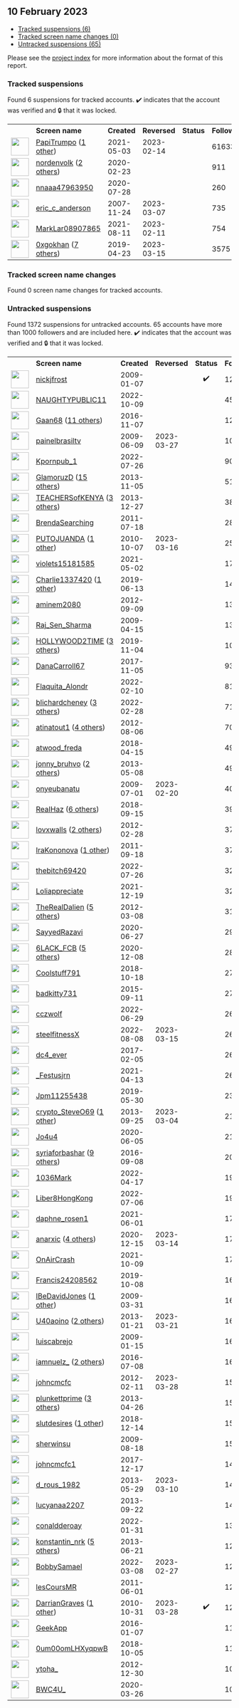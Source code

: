 ## 10 February 2023

* [Tracked suspensions (6)](#tracked-suspensions)
* [Tracked screen name changes (0)](#tracked-screen-name-changes)
* [Untracked suspensions (65)](#untracked-suspensions)

Please see the [project index](https://github.com/travisbrown/twitter-watch) for more information about the format of this report.

### Tracked suspensions

Found 6 suspensions for tracked accounts.
  ✔️ indicates that the account was verified and 🔒 that it was locked.

<table>
    <tr>
        <th></th>
        <th align="left">Screen name</th>
        <th align="left">Created</th>
        <th align="left">Reversed</th>
        <th align="left">Status</th>
        <th align="left">Followers</th>
        <th align="left">Ranking</th></tr>
    </tr>
        <tr>
            <td><a href="https://twitter.com/intent/user?user_id=1389360201996832771">
                <img src="https://pbs.twimg.com/profile_images/1480206342740664323/Z8u5VdNO_normal.jpg" width="40px" height="40px" align="center"/></a>
            </td>
            <td>
                <a href="https://twitter.com/PapiTrumpo">PapiTrumpo</a>&nbsp;(<a href="https://api.memory.lol/v1/tw/id/1389360201996832771">1 other</a>)&nbsp;</td>
            <td>2021-05-03</td>
            <td>2023-02-14</td>
            <td align="center"></td>
            <td>616335</td>
            <td>33</td>
        </tr>
        <tr>
            <td><a href="https://twitter.com/intent/user?user_id=1231658139776430082">
                <img src="https://pbs.twimg.com/profile_images/1598403349908520968/xWJfgkHh_normal.jpg" width="40px" height="40px" align="center"/></a>
            </td>
            <td>
                <a href="https://twitter.com/nordenvolk">nordenvolk</a>&nbsp;(<a href="https://api.memory.lol/v1/tw/id/1231658139776430082">2 others</a>)&nbsp;</td>
            <td>2020-02-23</td>
            <td></td>
            <td align="center"></td>
            <td>911</td>
            <td>27706</td>
        </tr>
        <tr>
            <td><a href="https://twitter.com/intent/user?user_id=1288070119525101573">
                <img src="https://pbs.twimg.com/profile_images/1586935766697054208/MmMLSbEG_normal.jpg" width="40px" height="40px" align="center"/></a>
            </td>
            <td>
                <a href="https://twitter.com/nnaaa47963950">nnaaa47963950</a></td>
            <td>2020-07-28</td>
            <td></td>
            <td align="center"></td>
            <td>260</td>
            <td>40277</td>
        </tr>
        <tr>
            <td><a href="https://twitter.com/intent/user?user_id=10505632">
                <img src="https://pbs.twimg.com/profile_images/762893181704777728/rxJMx3St_normal.jpg" width="40px" height="40px" align="center"/></a>
            </td>
            <td>
                <a href="https://twitter.com/eric_c_anderson">eric_c_anderson</a></td>
            <td>2007-11-24</td>
            <td>2023-03-07</td>
            <td align="center"></td>
            <td>735</td>
            <td>72254</td>
        </tr>
        <tr>
            <td><a href="https://twitter.com/intent/user?user_id=1425552304653094920">
                <img src="https://pbs.twimg.com/profile_images/1468288015663575040/kZ-Sdzwu_normal.jpg" width="40px" height="40px" align="center"/></a>
            </td>
            <td>
                <a href="https://twitter.com/MarkLar08907865">MarkLar08907865</a></td>
            <td>2021-08-11</td>
            <td>2023-02-11</td>
            <td align="center"></td>
            <td>754</td>
            <td>76757</td>
        </tr>
        <tr>
            <td><a href="https://twitter.com/intent/user?user_id=1120763028184674305">
                <img src="https://pbs.twimg.com/profile_images/1598827219190685702/4TqrDDWV_normal.jpg" width="40px" height="40px" align="center"/></a>
            </td>
            <td>
                <a href="https://twitter.com/0xgokhan">0xgokhan</a>&nbsp;(<a href="https://api.memory.lol/v1/tw/id/1120763028184674305">7 others</a>)&nbsp;</td>
            <td>2019-04-23</td>
            <td>2023-03-15</td>
            <td align="center"></td>
            <td>3575</td>
            <td>84966</td>
        </tr></table>

### Tracked screen name changes

Found 0 screen name changes for tracked accounts.

### Untracked suspensions

Found 1372 suspensions for untracked accounts.
65 accounts have more than 1000 followers and are included here.
  ✔️ indicates that the account was verified and 🔒 that it was locked.

<table>
    <tr>
        <th></th>
        <th align="left">Screen name</th>
        <th align="left">Created</th>
        <th align="left">Reversed</th>
        <th align="left">Status</th>
        <th align="left">Followers</th>
    </tr>
        <tr>
            <td><a href="https://twitter.com/intent/user?user_id=18713314">
                <img src="https://pbs.twimg.com/profile_images/781452814249779200/Thfs6rY4_normal.jpg" width="40px" height="40px" align="center"/></a>
            </td>
            <td>
                <a href="https://twitter.com/nickjfrost">nickjfrost</a></td>
            <td>2009-01-07</td>
            <td></td>
            <td align="center">✔️</td>
            <td>1244780</td>
        </tr>
        <tr>
            <td><a href="https://twitter.com/intent/user?user_id=1578941801909452800">
                <img src="https://pbs.twimg.com/profile_images/1579029703373254657/gyUl6OXL_normal.jpg" width="40px" height="40px" align="center"/></a>
            </td>
            <td>
                <a href="https://twitter.com/NAUGHTYPUBLIC11">NAUGHTYPUBLIC11</a></td>
            <td>2022-10-09</td>
            <td></td>
            <td align="center"></td>
            <td>453850</td>
        </tr>
        <tr>
            <td><a href="https://twitter.com/intent/user?user_id=795716066827706368">
                <img src="https://pbs.twimg.com/profile_images/1590534974700126210/B_xRC_gC_normal.jpg" width="40px" height="40px" align="center"/></a>
            </td>
            <td>
                <a href="https://twitter.com/Gaan68">Gaan68</a>&nbsp;(<a href="https://api.memory.lol/v1/tw/id/795716066827706368">11 others</a>)&nbsp;</td>
            <td>2016-11-07</td>
            <td></td>
            <td align="center"></td>
            <td>128726</td>
        </tr>
        <tr>
            <td><a href="https://twitter.com/intent/user?user_id=45890496">
                <img src="https://pbs.twimg.com/profile_images/378800000410264837/7f9bb373485ca8088181fc7d44b17b5b_normal.jpeg" width="40px" height="40px" align="center"/></a>
            </td>
            <td>
                <a href="https://twitter.com/painelbrasiltv">painelbrasiltv</a></td>
            <td>2009-06-09</td>
            <td>2023-03-27</td>
            <td align="center"></td>
            <td>106762</td>
        </tr>
        <tr>
            <td><a href="https://twitter.com/intent/user?user_id=1551849147594027009">
                <img src="https://pbs.twimg.com/profile_images/1551850892994891777/M9UKKqKk_normal.jpg" width="40px" height="40px" align="center"/></a>
            </td>
            <td>
                <a href="https://twitter.com/Kpornpub_1">Kpornpub_1</a></td>
            <td>2022-07-26</td>
            <td></td>
            <td align="center"></td>
            <td>90412</td>
        </tr>
        <tr>
            <td><a href="https://twitter.com/intent/user?user_id=2176186374">
                <img src="https://pbs.twimg.com/profile_images/1588876092584206338/9_8_wAXQ_normal.jpg" width="40px" height="40px" align="center"/></a>
            </td>
            <td>
                <a href="https://twitter.com/GlamoruzD">GlamoruzD</a>&nbsp;(<a href="https://api.memory.lol/v1/tw/id/2176186374">15 others</a>)&nbsp;</td>
            <td>2013-11-05</td>
            <td></td>
            <td align="center"></td>
            <td>51749</td>
        </tr>
        <tr>
            <td><a href="https://twitter.com/intent/user?user_id=2246570950">
                <img src="https://pbs.twimg.com/profile_images/1577716236175249426/_N2nTvvF_normal.jpg" width="40px" height="40px" align="center"/></a>
            </td>
            <td>
                <a href="https://twitter.com/TEACHERSofKENYA">TEACHERSofKENYA</a>&nbsp;(<a href="https://api.memory.lol/v1/tw/id/2246570950">3 others</a>)&nbsp;</td>
            <td>2013-12-27</td>
            <td></td>
            <td align="center"></td>
            <td>38657</td>
        </tr>
        <tr>
            <td><a href="https://twitter.com/intent/user?user_id=337801506">
                <img src="https://pbs.twimg.com/profile_images/2823312084/0e70c944fa66907ccc0342209536755a_normal.jpeg" width="40px" height="40px" align="center"/></a>
            </td>
            <td>
                <a href="https://twitter.com/BrendaSearching">BrendaSearching</a></td>
            <td>2011-07-18</td>
            <td></td>
            <td align="center"></td>
            <td>28360</td>
        </tr>
        <tr>
            <td><a href="https://twitter.com/intent/user?user_id=199636345">
                <img src="https://pbs.twimg.com/profile_images/1569051382082043905/u_5L3Ix__normal.jpg" width="40px" height="40px" align="center"/></a>
            </td>
            <td>
                <a href="https://twitter.com/PUTOJUANDA">PUTOJUANDA</a>&nbsp;(<a href="https://api.memory.lol/v1/tw/id/199636345">1 other</a>)&nbsp;</td>
            <td>2010-10-07</td>
            <td>2023-03-16</td>
            <td align="center"></td>
            <td>25107</td>
        </tr>
        <tr>
            <td><a href="https://twitter.com/intent/user?user_id=1388990911993065476">
                <img src="https://pbs.twimg.com/profile_images/1388991108080939011/vgWSUnyE_normal.jpg" width="40px" height="40px" align="center"/></a>
            </td>
            <td>
                <a href="https://twitter.com/violets15181585">violets15181585</a></td>
            <td>2021-05-02</td>
            <td></td>
            <td align="center"></td>
            <td>17009</td>
        </tr>
        <tr>
            <td><a href="https://twitter.com/intent/user?user_id=1139053713841111040">
                <img src="https://pbs.twimg.com/profile_images/1578947108547223552/3cd2OzV9_normal.jpg" width="40px" height="40px" align="center"/></a>
            </td>
            <td>
                <a href="https://twitter.com/Charlie1337420">Charlie1337420</a>&nbsp;(<a href="https://api.memory.lol/v1/tw/id/1139053713841111040">1 other</a>)&nbsp;</td>
            <td>2019-06-13</td>
            <td></td>
            <td align="center"></td>
            <td>14430</td>
        </tr>
        <tr>
            <td><a href="https://twitter.com/intent/user?user_id=812942803">
                <img src="https://pbs.twimg.com/profile_images/1515226379243110400/fUDeFaIs_normal.jpg" width="40px" height="40px" align="center"/></a>
            </td>
            <td>
                <a href="https://twitter.com/aminem2080">aminem2080</a></td>
            <td>2012-09-09</td>
            <td></td>
            <td align="center"></td>
            <td>13393</td>
        </tr>
        <tr>
            <td><a href="https://twitter.com/intent/user?user_id=31350724">
                <img src="https://pbs.twimg.com/profile_images/1284254490187587584/4fy06Dp0_normal.jpg" width="40px" height="40px" align="center"/></a>
            </td>
            <td>
                <a href="https://twitter.com/Raj_Sen_Sharma">Raj_Sen_Sharma</a></td>
            <td>2009-04-15</td>
            <td></td>
            <td align="center"></td>
            <td>13164</td>
        </tr>
        <tr>
            <td><a href="https://twitter.com/intent/user?user_id=1191431162540937216">
                <img src="https://pbs.twimg.com/profile_images/1591149286062194689/Cx8Y2vQu_normal.jpg" width="40px" height="40px" align="center"/></a>
            </td>
            <td>
                <a href="https://twitter.com/HOLLYWOOD2TIME">HOLLYWOOD2TIME</a>&nbsp;(<a href="https://api.memory.lol/v1/tw/id/1191431162540937216">3 others</a>)&nbsp;</td>
            <td>2019-11-04</td>
            <td></td>
            <td align="center"></td>
            <td>10115</td>
        </tr>
        <tr>
            <td><a href="https://twitter.com/intent/user?user_id=927238190011994117">
                <img src="https://pbs.twimg.com/profile_images/1591004522880634883/27oxKw1m_normal.jpg" width="40px" height="40px" align="center"/></a>
            </td>
            <td>
                <a href="https://twitter.com/DanaCarroll67">DanaCarroll67</a></td>
            <td>2017-11-05</td>
            <td></td>
            <td align="center"></td>
            <td>9391</td>
        </tr>
        <tr>
            <td><a href="https://twitter.com/intent/user?user_id=1491745654003142656">
                <img src="https://pbs.twimg.com/profile_images/1497260516175228929/2qDaj4ad_normal.png" width="40px" height="40px" align="center"/></a>
            </td>
            <td>
                <a href="https://twitter.com/Flaquita_Alondr">Flaquita_Alondr</a></td>
            <td>2022-02-10</td>
            <td></td>
            <td align="center"></td>
            <td>8176</td>
        </tr>
        <tr>
            <td><a href="https://twitter.com/intent/user?user_id=1498294523163824144">
                <img src="https://pbs.twimg.com/profile_images/1584942123090165760/1Vpl_ITJ_normal.jpg" width="40px" height="40px" align="center"/></a>
            </td>
            <td>
                <a href="https://twitter.com/blichardcheney">blichardcheney</a>&nbsp;(<a href="https://api.memory.lol/v1/tw/id/1498294523163824144">3 others</a>)&nbsp;</td>
            <td>2022-02-28</td>
            <td></td>
            <td align="center"></td>
            <td>7159</td>
        </tr>
        <tr>
            <td><a href="https://twitter.com/intent/user?user_id=739869180">
                <img src="https://pbs.twimg.com/profile_images/1538460292555763712/qhMT0Qk8_normal.jpg" width="40px" height="40px" align="center"/></a>
            </td>
            <td>
                <a href="https://twitter.com/atinatout1">atinatout1</a>&nbsp;(<a href="https://api.memory.lol/v1/tw/id/739869180">4 others</a>)&nbsp;</td>
            <td>2012-08-06</td>
            <td></td>
            <td align="center"></td>
            <td>7057</td>
        </tr>
        <tr>
            <td><a href="https://twitter.com/intent/user?user_id=985576491810340865">
                <img src="https://pbs.twimg.com/profile_images/1447878506633912327/Z5SEy3wm_normal.jpg" width="40px" height="40px" align="center"/></a>
            </td>
            <td>
                <a href="https://twitter.com/atwood_freda">atwood_freda</a></td>
            <td>2018-04-15</td>
            <td></td>
            <td align="center"></td>
            <td>4994</td>
        </tr>
        <tr>
            <td><a href="https://twitter.com/intent/user?user_id=1411608870">
                <img src="https://pbs.twimg.com/profile_images/1598839395645329409/jJDxpmFq_normal.jpg" width="40px" height="40px" align="center"/></a>
            </td>
            <td>
                <a href="https://twitter.com/jonny_bruhvo">jonny_bruhvo</a>&nbsp;(<a href="https://api.memory.lol/v1/tw/id/1411608870">2 others</a>)&nbsp;</td>
            <td>2013-05-08</td>
            <td></td>
            <td align="center"></td>
            <td>4907</td>
        </tr>
        <tr>
            <td><a href="https://twitter.com/intent/user?user_id=52726405">
                <img src="https://pbs.twimg.com/profile_images/1597469551121387521/hl1kMG8O_normal.jpg" width="40px" height="40px" align="center"/></a>
            </td>
            <td>
                <a href="https://twitter.com/onyeubanatu">onyeubanatu</a></td>
            <td>2009-07-01</td>
            <td>2023-02-20</td>
            <td align="center"></td>
            <td>4060</td>
        </tr>
        <tr>
            <td><a href="https://twitter.com/intent/user?user_id=1041079057222328320">
                <img src="https://pbs.twimg.com/profile_images/1506678961086021633/Yl3yndvi_normal.jpg" width="40px" height="40px" align="center"/></a>
            </td>
            <td>
                <a href="https://twitter.com/ReaIHaz">ReaIHaz</a>&nbsp;(<a href="https://api.memory.lol/v1/tw/id/1041079057222328320">6 others</a>)&nbsp;</td>
            <td>2018-09-15</td>
            <td></td>
            <td align="center"></td>
            <td>3957</td>
        </tr>
        <tr>
            <td><a href="https://twitter.com/intent/user?user_id=506593141">
                <img src="https://pbs.twimg.com/profile_images/1587991686487183360/mnxHpWCq_normal.jpg" width="40px" height="40px" align="center"/></a>
            </td>
            <td>
                <a href="https://twitter.com/lovxwalls">lovxwalls</a>&nbsp;(<a href="https://api.memory.lol/v1/tw/id/506593141">2 others</a>)&nbsp;</td>
            <td>2012-02-28</td>
            <td></td>
            <td align="center"></td>
            <td>3795</td>
        </tr>
        <tr>
            <td><a href="https://twitter.com/intent/user?user_id=375835355">
                <img src="https://pbs.twimg.com/profile_images/1804315987/1_normal.PNG" width="40px" height="40px" align="center"/></a>
            </td>
            <td>
                <a href="https://twitter.com/IraKononova">IraKononova</a>&nbsp;(<a href="https://api.memory.lol/v1/tw/id/375835355">1 other</a>)&nbsp;</td>
            <td>2011-09-18</td>
            <td></td>
            <td align="center"></td>
            <td>3789</td>
        </tr>
        <tr>
            <td><a href="https://twitter.com/intent/user?user_id=1551759850161418241">
                <img src="https://pbs.twimg.com/profile_images/1560104374176583683/oQSEYKdK_normal.jpg" width="40px" height="40px" align="center"/></a>
            </td>
            <td>
                <a href="https://twitter.com/thebitch69420">thebitch69420</a></td>
            <td>2022-07-26</td>
            <td></td>
            <td align="center"></td>
            <td>3286</td>
        </tr>
        <tr>
            <td><a href="https://twitter.com/intent/user?user_id=1472632747550253057">
                <img src="https://pbs.twimg.com/profile_images/1472633405330313225/78Wwmj6Q_normal.jpg" width="40px" height="40px" align="center"/></a>
            </td>
            <td>
                <a href="https://twitter.com/Loliappreciate">Loliappreciate</a></td>
            <td>2021-12-19</td>
            <td></td>
            <td align="center"></td>
            <td>3249</td>
        </tr>
        <tr>
            <td><a href="https://twitter.com/intent/user?user_id=518113189">
                <img src="https://pbs.twimg.com/profile_images/1589655251052904449/9TaIbMav_normal.jpg" width="40px" height="40px" align="center"/></a>
            </td>
            <td>
                <a href="https://twitter.com/TheRealDalien">TheRealDalien</a>&nbsp;(<a href="https://api.memory.lol/v1/tw/id/518113189">5 others</a>)&nbsp;</td>
            <td>2012-03-08</td>
            <td></td>
            <td align="center"></td>
            <td>3115</td>
        </tr>
        <tr>
            <td><a href="https://twitter.com/intent/user?user_id=1276906063929831427">
                <img src="https://pbs.twimg.com/profile_images/1286890393846472705/PpT847zA_normal.jpg" width="40px" height="40px" align="center"/></a>
            </td>
            <td>
                <a href="https://twitter.com/SayyedRazavi">SayyedRazavi</a></td>
            <td>2020-06-27</td>
            <td></td>
            <td align="center"></td>
            <td>2904</td>
        </tr>
        <tr>
            <td><a href="https://twitter.com/intent/user?user_id=1336353394374610944">
                <img src="https://pbs.twimg.com/profile_images/1584074942248898561/obW3YXco_normal.jpg" width="40px" height="40px" align="center"/></a>
            </td>
            <td>
                <a href="https://twitter.com/6LACK_FCB">6LACK_FCB</a>&nbsp;(<a href="https://api.memory.lol/v1/tw/id/1336353394374610944">5 others</a>)&nbsp;</td>
            <td>2020-12-08</td>
            <td></td>
            <td align="center"></td>
            <td>2862</td>
        </tr>
        <tr>
            <td><a href="https://twitter.com/intent/user?user_id=1052961685663830016">
                <img src="https://pbs.twimg.com/profile_images/1567301249665736704/BDbzNCJk_normal.jpg" width="40px" height="40px" align="center"/></a>
            </td>
            <td>
                <a href="https://twitter.com/Coolstuff791">Coolstuff791</a></td>
            <td>2018-10-18</td>
            <td></td>
            <td align="center"></td>
            <td>2789</td>
        </tr>
        <tr>
            <td><a href="https://twitter.com/intent/user?user_id=3623602216">
                <img src="https://pbs.twimg.com/profile_images/1557052512959664129/5AlxuzUR_normal.jpg" width="40px" height="40px" align="center"/></a>
            </td>
            <td>
                <a href="https://twitter.com/badkitty731">badkitty731</a></td>
            <td>2015-09-11</td>
            <td></td>
            <td align="center"></td>
            <td>2718</td>
        </tr>
        <tr>
            <td><a href="https://twitter.com/intent/user?user_id=1541944434727608321">
                <img src="https://pbs.twimg.com/profile_images/1597598354988728323/j2EPZ9KH_normal.jpg" width="40px" height="40px" align="center"/></a>
            </td>
            <td>
                <a href="https://twitter.com/cczwolf">cczwolf</a></td>
            <td>2022-06-29</td>
            <td></td>
            <td align="center"></td>
            <td>2671</td>
        </tr>
        <tr>
            <td><a href="https://twitter.com/intent/user?user_id=1556519621410316289">
                <img src="https://pbs.twimg.com/profile_images/1556521560839684096/Uhfbjd1F_normal.jpg" width="40px" height="40px" align="center"/></a>
            </td>
            <td>
                <a href="https://twitter.com/steelfitnessX">steelfitnessX</a></td>
            <td>2022-08-08</td>
            <td>2023-03-15</td>
            <td align="center"></td>
            <td>2669</td>
        </tr>
        <tr>
            <td><a href="https://twitter.com/intent/user?user_id=828046364693118976">
                <img src="https://pbs.twimg.com/profile_images/1468708643398983684/jIw21OkA_normal.jpg" width="40px" height="40px" align="center"/></a>
            </td>
            <td>
                <a href="https://twitter.com/dc4_ever">dc4_ever</a></td>
            <td>2017-02-05</td>
            <td></td>
            <td align="center"></td>
            <td>2643</td>
        </tr>
        <tr>
            <td><a href="https://twitter.com/intent/user?user_id=1381884063036944385">
                <img src="https://pbs.twimg.com/profile_images/1588565351154999296/MX4hEZY8_normal.jpg" width="40px" height="40px" align="center"/></a>
            </td>
            <td>
                <a href="https://twitter.com/_Festusjrn">_Festusjrn</a></td>
            <td>2021-04-13</td>
            <td></td>
            <td align="center"></td>
            <td>2601</td>
        </tr>
        <tr>
            <td><a href="https://twitter.com/intent/user?user_id=1134084908803088384">
                <img src="https://pbs.twimg.com/profile_images/1587359176812027904/JhD-oAq1_normal.jpg" width="40px" height="40px" align="center"/></a>
            </td>
            <td>
                <a href="https://twitter.com/Jpm11255438">Jpm11255438</a></td>
            <td>2019-05-30</td>
            <td></td>
            <td align="center"></td>
            <td>2340</td>
        </tr>
        <tr>
            <td><a href="https://twitter.com/intent/user?user_id=1904797160">
                <img src="https://pbs.twimg.com/profile_images/1518383283763134465/XTJvoXDt_normal.jpg" width="40px" height="40px" align="center"/></a>
            </td>
            <td>
                <a href="https://twitter.com/crypto_SteveO69">crypto_SteveO69</a>&nbsp;(<a href="https://api.memory.lol/v1/tw/id/1904797160">1 other</a>)&nbsp;</td>
            <td>2013-09-25</td>
            <td>2023-03-04</td>
            <td align="center"></td>
            <td>2199</td>
        </tr>
        <tr>
            <td><a href="https://twitter.com/intent/user?user_id=1268992597449728002">
                <img src="https://pbs.twimg.com/profile_images/1517160292219768832/ZTCGPmeQ_normal.jpg" width="40px" height="40px" align="center"/></a>
            </td>
            <td>
                <a href="https://twitter.com/Jo4u4">Jo4u4</a></td>
            <td>2020-06-05</td>
            <td></td>
            <td align="center"></td>
            <td>2112</td>
        </tr>
        <tr>
            <td><a href="https://twitter.com/intent/user?user_id=773942970622107648">
                <img src="https://pbs.twimg.com/profile_images/1589753629824647168/mB-ZHa6J_normal.jpg" width="40px" height="40px" align="center"/></a>
            </td>
            <td>
                <a href="https://twitter.com/syriaforbashar">syriaforbashar</a>&nbsp;(<a href="https://api.memory.lol/v1/tw/id/773942970622107648">9 others</a>)&nbsp;</td>
            <td>2016-09-08</td>
            <td></td>
            <td align="center"></td>
            <td>2047</td>
        </tr>
        <tr>
            <td><a href="https://twitter.com/intent/user?user_id=1515811316379922434">
                <img src="https://pbs.twimg.com/profile_images/1532332145762570240/FgnhBwTW_normal.jpg" width="40px" height="40px" align="center"/></a>
            </td>
            <td>
                <a href="https://twitter.com/1036Mark">1036Mark</a></td>
            <td>2022-04-17</td>
            <td></td>
            <td align="center"></td>
            <td>1932</td>
        </tr>
        <tr>
            <td><a href="https://twitter.com/intent/user?user_id=1544501514483503105">
                <img src="https://pbs.twimg.com/profile_images/1570303498331250688/VH17QWk0_normal.png" width="40px" height="40px" align="center"/></a>
            </td>
            <td>
                <a href="https://twitter.com/Liber8HongKong">Liber8HongKong</a></td>
            <td>2022-07-06</td>
            <td></td>
            <td align="center"></td>
            <td>1912</td>
        </tr>
        <tr>
            <td><a href="https://twitter.com/intent/user?user_id=1399791143068577793">
                <img src="https://pbs.twimg.com/profile_images/1565671524610236418/Ey1mwHIQ_normal.jpg" width="40px" height="40px" align="center"/></a>
            </td>
            <td>
                <a href="https://twitter.com/daphne_rosen1">daphne_rosen1</a></td>
            <td>2021-06-01</td>
            <td></td>
            <td align="center"></td>
            <td>1777</td>
        </tr>
        <tr>
            <td><a href="https://twitter.com/intent/user?user_id=1338917126749491202">
                <img src="https://pbs.twimg.com/profile_images/1570819431835602945/Sw1mSSWT_normal.jpg" width="40px" height="40px" align="center"/></a>
            </td>
            <td>
                <a href="https://twitter.com/anarxic">anarxic</a>&nbsp;(<a href="https://api.memory.lol/v1/tw/id/1338917126749491202">4 others</a>)&nbsp;</td>
            <td>2020-12-15</td>
            <td>2023-03-14</td>
            <td align="center"></td>
            <td>1715</td>
        </tr>
        <tr>
            <td><a href="https://twitter.com/intent/user?user_id=1446642034350112776">
                <img src="https://pbs.twimg.com/profile_images/1583521721507844102/8_5YtqXF_normal.jpg" width="40px" height="40px" align="center"/></a>
            </td>
            <td>
                <a href="https://twitter.com/OnAirCrash">OnAirCrash</a></td>
            <td>2021-10-09</td>
            <td></td>
            <td align="center"></td>
            <td>1701</td>
        </tr>
        <tr>
            <td><a href="https://twitter.com/intent/user?user_id=1181646630703026177">
                <img src="https://pbs.twimg.com/profile_images/1547970532221468672/bs19eJr5_normal.jpg" width="40px" height="40px" align="center"/></a>
            </td>
            <td>
                <a href="https://twitter.com/Francis24208562">Francis24208562</a></td>
            <td>2019-10-08</td>
            <td></td>
            <td align="center"></td>
            <td>1678</td>
        </tr>
        <tr>
            <td><a href="https://twitter.com/intent/user?user_id=27863756">
                <img src="https://pbs.twimg.com/profile_images/815902397910417408/CDbfskmv_normal.jpg" width="40px" height="40px" align="center"/></a>
            </td>
            <td>
                <a href="https://twitter.com/IBeDavidJones">IBeDavidJones</a>&nbsp;(<a href="https://api.memory.lol/v1/tw/id/27863756">1 other</a>)&nbsp;</td>
            <td>2009-03-31</td>
            <td></td>
            <td align="center"></td>
            <td>1645</td>
        </tr>
        <tr>
            <td><a href="https://twitter.com/intent/user?user_id=1107987283">
                <img src="https://pbs.twimg.com/profile_images/1583792100159561728/GK9CJ8YU_normal.jpg" width="40px" height="40px" align="center"/></a>
            </td>
            <td>
                <a href="https://twitter.com/U40aoino">U40aoino</a>&nbsp;(<a href="https://api.memory.lol/v1/tw/id/1107987283">2 others</a>)&nbsp;</td>
            <td>2013-01-21</td>
            <td>2023-03-21</td>
            <td align="center"></td>
            <td>1624</td>
        </tr>
        <tr>
            <td><a href="https://twitter.com/intent/user?user_id=19043270">
                <img src="https://pbs.twimg.com/profile_images/1530648336025501696/vExd0mYO_normal.jpg" width="40px" height="40px" align="center"/></a>
            </td>
            <td>
                <a href="https://twitter.com/luiscabrejo">luiscabrejo</a></td>
            <td>2009-01-15</td>
            <td></td>
            <td align="center"></td>
            <td>1623</td>
        </tr>
        <tr>
            <td><a href="https://twitter.com/intent/user?user_id=751353658118402049">
                <img src="https://pbs.twimg.com/profile_images/1571910082316599296/Me1gkJQ8_normal.jpg" width="40px" height="40px" align="center"/></a>
            </td>
            <td>
                <a href="https://twitter.com/iamnuelz_">iamnuelz_</a>&nbsp;(<a href="https://api.memory.lol/v1/tw/id/751353658118402049">2 others</a>)&nbsp;</td>
            <td>2016-07-08</td>
            <td></td>
            <td align="center"></td>
            <td>1608</td>
        </tr>
        <tr>
            <td><a href="https://twitter.com/intent/user?user_id=489697526">
                <img src="https://pbs.twimg.com/profile_images/1588141521387364352/CeCLfA6D_normal.jpg" width="40px" height="40px" align="center"/></a>
            </td>
            <td>
                <a href="https://twitter.com/johncmcfc">johncmcfc</a></td>
            <td>2012-02-11</td>
            <td>2023-03-28</td>
            <td align="center"></td>
            <td>1589</td>
        </tr>
        <tr>
            <td><a href="https://twitter.com/intent/user?user_id=1382451680">
                <img src="https://pbs.twimg.com/profile_images/1597387814378799106/_UXg4Xmh_normal.jpg" width="40px" height="40px" align="center"/></a>
            </td>
            <td>
                <a href="https://twitter.com/plunkettprime">plunkettprime</a>&nbsp;(<a href="https://api.memory.lol/v1/tw/id/1382451680">3 others</a>)&nbsp;</td>
            <td>2013-04-26</td>
            <td></td>
            <td align="center"></td>
            <td>1561</td>
        </tr>
        <tr>
            <td><a href="https://twitter.com/intent/user?user_id=1073593613987262464">
                <img src="https://pbs.twimg.com/profile_images/1075107235989258240/sydT-lZr_normal.jpg" width="40px" height="40px" align="center"/></a>
            </td>
            <td>
                <a href="https://twitter.com/slutdesires">slutdesires</a>&nbsp;(<a href="https://api.memory.lol/v1/tw/id/1073593613987262464">1 other</a>)&nbsp;</td>
            <td>2018-12-14</td>
            <td></td>
            <td align="center"></td>
            <td>1542</td>
        </tr>
        <tr>
            <td><a href="https://twitter.com/intent/user?user_id=66591314">
                <img src="https://pbs.twimg.com/profile_images/929378976891465737/KIpxyTMS_normal.jpg" width="40px" height="40px" align="center"/></a>
            </td>
            <td>
                <a href="https://twitter.com/sherwinsu">sherwinsu</a></td>
            <td>2009-08-18</td>
            <td></td>
            <td align="center"></td>
            <td>1528</td>
        </tr>
        <tr>
            <td><a href="https://twitter.com/intent/user?user_id=942347135978299393">
                <img src="https://pbs.twimg.com/profile_images/1269261796432543747/b94eHOFU_normal.jpg" width="40px" height="40px" align="center"/></a>
            </td>
            <td>
                <a href="https://twitter.com/johncmcfc1">johncmcfc1</a></td>
            <td>2017-12-17</td>
            <td></td>
            <td align="center"></td>
            <td>1486</td>
        </tr>
        <tr>
            <td><a href="https://twitter.com/intent/user?user_id=1467803527">
                <img src="https://pbs.twimg.com/profile_images/1555708509920043008/Fd9iVljK_normal.jpg" width="40px" height="40px" align="center"/></a>
            </td>
            <td>
                <a href="https://twitter.com/d_rous_1982">d_rous_1982</a></td>
            <td>2013-05-29</td>
            <td>2023-03-10</td>
            <td align="center"></td>
            <td>1441</td>
        </tr>
        <tr>
            <td><a href="https://twitter.com/intent/user?user_id=1893972798">
                <img src="https://pbs.twimg.com/profile_images/1527126368948994052/U0qpBtJ9_normal.jpg" width="40px" height="40px" align="center"/></a>
            </td>
            <td>
                <a href="https://twitter.com/lucyanaa2207">lucyanaa2207</a></td>
            <td>2013-09-22</td>
            <td></td>
            <td align="center"></td>
            <td>1440</td>
        </tr>
        <tr>
            <td><a href="https://twitter.com/intent/user?user_id=1488096452781826049">
                <img src="https://pbs.twimg.com/profile_images/1596476765526003713/9vzNYO5u_normal.jpg" width="40px" height="40px" align="center"/></a>
            </td>
            <td>
                <a href="https://twitter.com/conaldderoay">conaldderoay</a></td>
            <td>2022-01-31</td>
            <td></td>
            <td align="center"></td>
            <td>1315</td>
        </tr>
        <tr>
            <td><a href="https://twitter.com/intent/user?user_id=1536446892">
                <img src="https://pbs.twimg.com/profile_images/1561043009986510848/QbpEdWBU_normal.png" width="40px" height="40px" align="center"/></a>
            </td>
            <td>
                <a href="https://twitter.com/konstantin_nrk">konstantin_nrk</a>&nbsp;(<a href="https://api.memory.lol/v1/tw/id/1536446892">5 others</a>)&nbsp;</td>
            <td>2013-06-21</td>
            <td></td>
            <td align="center"></td>
            <td>1277</td>
        </tr>
        <tr>
            <td><a href="https://twitter.com/intent/user?user_id=1501180286712823810">
                <img src="https://pbs.twimg.com/profile_images/1571295653006917632/5bIqxQLM_normal.jpg" width="40px" height="40px" align="center"/></a>
            </td>
            <td>
                <a href="https://twitter.com/BobbySamael">BobbySamael</a></td>
            <td>2022-03-08</td>
            <td>2023-02-27</td>
            <td align="center"></td>
            <td>1218</td>
        </tr>
        <tr>
            <td><a href="https://twitter.com/intent/user?user_id=309072292">
                <img src="https://pbs.twimg.com/profile_images/809075372608229376/ydCHmE-L_normal.jpg" width="40px" height="40px" align="center"/></a>
            </td>
            <td>
                <a href="https://twitter.com/lesCoursMR">lesCoursMR</a></td>
            <td>2011-06-01</td>
            <td></td>
            <td align="center"></td>
            <td>1214</td>
        </tr>
        <tr>
            <td><a href="https://twitter.com/intent/user?user_id=210336704">
                <img src="https://pbs.twimg.com/profile_images/1074432226782257152/TT5LYvmd_normal.jpg" width="40px" height="40px" align="center"/></a>
            </td>
            <td>
                <a href="https://twitter.com/DarrianGraves">DarrianGraves</a>&nbsp;(<a href="https://api.memory.lol/v1/tw/id/210336704">1 other</a>)&nbsp;</td>
            <td>2010-10-31</td>
            <td>2023-03-28</td>
            <td align="center">✔️</td>
            <td>1209</td>
        </tr>
        <tr>
            <td><a href="https://twitter.com/intent/user?user_id=4720990232">
                <img src="https://pbs.twimg.com/profile_images/687817598071734272/r-2Lawoo_normal.png" width="40px" height="40px" align="center"/></a>
            </td>
            <td>
                <a href="https://twitter.com/GeekApp">GeekApp</a></td>
            <td>2016-01-07</td>
            <td></td>
            <td align="center"></td>
            <td>1177</td>
        </tr>
        <tr>
            <td><a href="https://twitter.com/intent/user?user_id=1048340000377470978">
                <img src="https://abs.twimg.com/sticky/default_profile_images/default_profile_normal.png" width="40px" height="40px" align="center"/></a>
            </td>
            <td>
                <a href="https://twitter.com/0um00omLHXyqpwB">0um00omLHXyqpwB</a></td>
            <td>2018-10-05</td>
            <td></td>
            <td align="center"></td>
            <td>1126</td>
        </tr>
        <tr>
            <td><a href="https://twitter.com/intent/user?user_id=1049030958">
                <img src="https://pbs.twimg.com/profile_images/1577524916576030721/pL2znKVG_normal.jpg" width="40px" height="40px" align="center"/></a>
            </td>
            <td>
                <a href="https://twitter.com/ytoha_">ytoha_</a></td>
            <td>2012-12-30</td>
            <td></td>
            <td align="center"></td>
            <td>1060</td>
        </tr>
        <tr>
            <td><a href="https://twitter.com/intent/user?user_id=1243062208029962242">
                <img src="https://pbs.twimg.com/profile_images/1539383141475008512/yuJ6Y5O2_normal.jpg" width="40px" height="40px" align="center"/></a>
            </td>
            <td>
                <a href="https://twitter.com/BWC4U_">BWC4U_</a></td>
            <td>2020-03-26</td>
            <td></td>
            <td align="center"></td>
            <td>1006</td>
        </tr></table>
